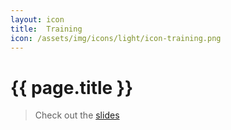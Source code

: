 ```yaml
---
layout: icon
title:  Training
icon: /assets/img/icons/light/icon-training.png
---
```


# {{ page.title }}


> Check out the [slides](./training/dojo-overview.html)

